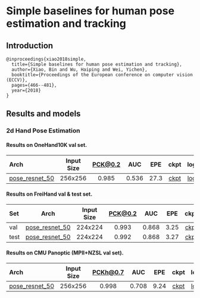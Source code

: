 # Simple baselines for human pose estimation and tracking

## Introduction
```
@inproceedings{xiao2018simple,
  title={Simple baselines for human pose estimation and tracking},
  author={Xiao, Bin and Wu, Haiping and Wei, Yichen},
  booktitle={Proceedings of the European conference on computer vision (ECCV)},
  pages={466--481},
  year={2018}
}
```

## Results and models

### 2d Hand Pose Estimation

#### Results on OneHand10K val set.

| Arch  | Input Size | PCK@0.2 |  AUC  |  EPE  | ckpt    | log     |
| :--- | :--------: | :------: | :------: | :------: |:------: |:------: |
| [pose_resnet_50](/configs/hand/resnet/onehand10k/res50_onehand10k_256x256.py) | 256x256 | 0.985 | 0.536 | 27.3 | [ckpt](https://download.openmmlab.com/mmpose/top_down/resnet/res50_onehand10k_256x256-e67998f6_20200813.pth) | [log](https://download.openmmlab.com/mmpose/top_down/resnet/res50_onehand10k_256x256_20200813.log.json) |

#### Results on FreiHand val & test set.

| Set | Arch  | Input Size | PCK@0.2 |  AUC  |  EPE  | ckpt    | log     |
| :--- | :--------: | :--------: | :------: | :------: | :------: |:------: |:------: |
|val| [pose_resnet_50](/configs/hand/resnet/freihand/res50_freihand_224x224.py) | 224x224 | 0.993 | 0.868 | 3.25 | [ckpt](https://download.openmmlab.com/mmpose/top_down/resnet/res50_freihand_224x224-ff0799bc_20200914.pth) | [log](https://download.openmmlab.com/mmpose/top_down/resnet/res50_freihand_224x224_20200914.log.json) |
|test| [pose_resnet_50](/configs/hand/resnet/freihand/res50_freihand_224x224.py) | 224x224 | 0.992 | 0.868 | 3.27 | [ckpt](https://download.openmmlab.com/mmpose/top_down/resnet/res50_freihand_224x224-ff0799bc_20200914.pth) | [log](https://download.openmmlab.com/mmpose/top_down/resnet/res50_freihand_224x224_20200914.log.json) |

#### Results on CMU Panoptic (MPII+NZSL val set).

| Arch  | Input Size | PCKh@0.7 |  AUC  |  EPE  | ckpt    | log     |
| :--- | :--------: | :------: | :------: | :------: |:------: |:------: |
| [pose_resnet_50](/configs/hand/resnet/panoptic/res50_panoptic_256x256.py) | 256x256 | 0.998 | 0.708 | 9.24 | [ckpt](https://download.openmmlab.com/mmpose/top_down/resnet/res50_panoptic_256x256-5f55ca1a_20200925.pth) | [log](https://download.openmmlab.com/mmpose/top_down/resnet/res50_panoptic_256x256_20200925.log.json) |
